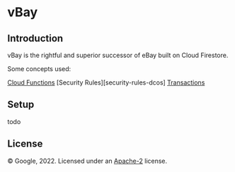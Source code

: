 # vBay

## Introduction

vBay is the rightful and superior successor of eBay built on Cloud Firestore.

Some concepts used:

[Cloud Functions][cloud-functions-docs]
[Security Rules][security-rules-dcos]
[Transactions][transactions-docs]

## Setup

todo

## License

© Google, 2022. Licensed under an [Apache-2](./LICENSE) license.

[cloud-functions-docs]: https://firebase.google.com/docs/functions
[security-rules-docs]: https://firebase.google.com/docs/firestore/security/get-started
[transactions-docs]: https://firebase.google.com/docs/firestore/manage-data/transactions

